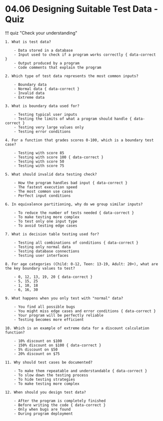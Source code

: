 # 04.06 Designing Suitable Test Data - Quiz

!!! quiz "Check your understanding"

    1. What is test data?

        - Data stored in a database
        - Input used to check if a program works correctly { data-correct }
        - Output produced by a program
        - Code comments that explain the program

    2. Which type of test data represents the most common inputs?

        - Boundary data
        - Normal data { data-correct }
        - Invalid data
        - Extreme data

    3. What is boundary data used for?

        - Testing typical user inputs
        - Testing the limits of what a program should handle { data-correct }
        - Testing very large values only
        - Testing error conditions

    4. For a function that grades scores 0-100, which is a boundary test case?

        - Testing with score 85
        - Testing with score 100 { data-correct }
        - Testing with score 50
        - Testing with score 75

    5. What should invalid data testing check?

        - How the program handles bad input { data-correct }
        - The fastest execution speed
        - The most common use cases
        - Perfect input conditions

    6. In equivalence partitioning, why do we group similar inputs?

        - To reduce the number of tests needed { data-correct }
        - To make testing more complex
        - To test only one input type
        - To avoid testing edge cases

    7. What is decision table testing used for?

        - Testing all combinations of conditions { data-correct }
        - Testing only normal data
        - Testing database connections
        - Testing user interfaces

    8. For age categories (Child: 0-12, Teen: 13-19, Adult: 20+), what are the key boundary values to test?

        - 0, 12, 13, 19, 20 { data-correct }
        - 5, 15, 25
        - 1, 10, 18
        - 6, 16, 30

    9. What happens when you only test with "normal" data?

        - You find all possible bugs
        - You might miss edge cases and error conditions { data-correct }
        - Your program will be perfectly reliable
        - Testing becomes more efficient

    10. Which is an example of extreme data for a discount calculation function?

        - 10% discount on $100
        - 150% discount on $100 { data-correct }
        - 5% discount on $50
        - 20% discount on $75

    11. Why should test cases be documented?

        - To make them repeatable and understandable { data-correct }
        - To slow down the testing process
        - To hide testing strategies
        - To make testing more complex

    12. When should you design test data?

        - After the program is completely finished
        - Before writing the code { data-correct }
        - Only when bugs are found
        - During program deployment
